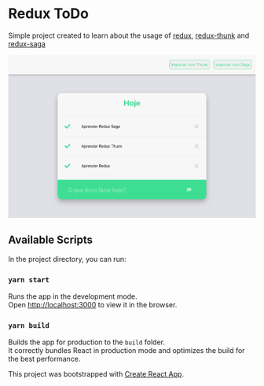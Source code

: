 
# Redux ToDo
Simple project created to learn about the usage of [redux](https://redux.js.org/), [redux-thunk](https://github.com/reduxjs/redux-thunk) and [redux-saga](https://redux-saga.js.org/)

![Image of Yaktocat](./.github/assets/ToDoApp.png)

## Available Scripts

In the project directory, you can run:

### `yarn start`

Runs the app in the development mode.<br />
Open [http://localhost:3000](http://localhost:3000) to view it in the browser.

### `yarn build`

Builds the app for production to the `build` folder.<br />
It correctly bundles React in production mode and optimizes the build for the best performance.

This project was bootstrapped with [Create React App](https://github.com/facebook/create-react-app).